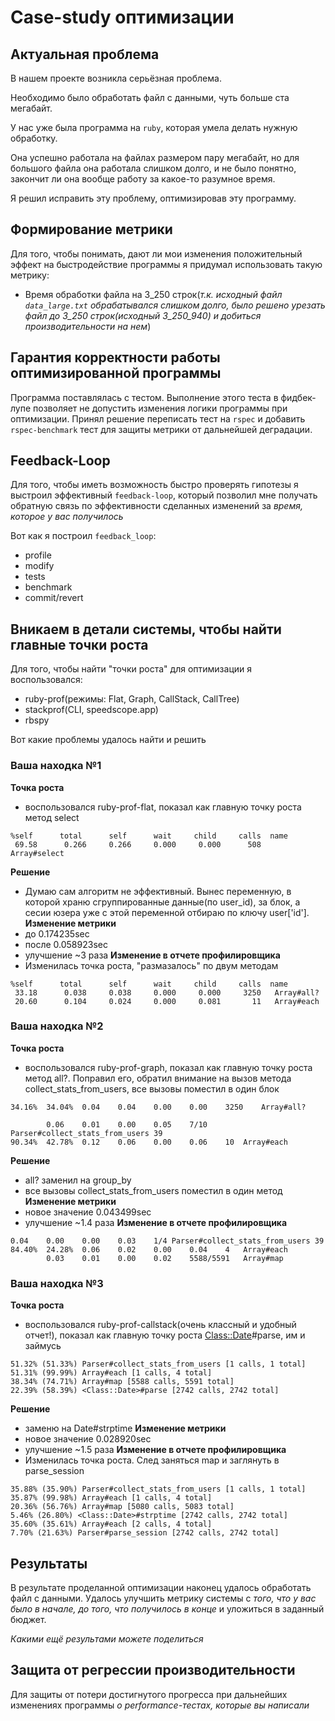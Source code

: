 # Case-study оптимизации

## Актуальная проблема
В нашем проекте возникла серьёзная проблема.

Необходимо было обработать файл с данными, чуть больше ста мегабайт.

У нас уже была программа на `ruby`, которая умела делать нужную обработку.

Она успешно работала на файлах размером пару мегабайт, но для большого файла она работала слишком долго, и не было понятно, закончит ли она вообще работу за какое-то разумное время.

Я решил исправить эту проблему, оптимизировав эту программу.

## Формирование метрики
Для того, чтобы понимать, дают ли мои изменения положительный эффект на быстродействие программы я придумал использовать такую метрику:
* Время обработки файла на 3_250 строк(*т.к. исходный файл `data_large.txt` обрабатывался слишком долго, было решено урезать файл до 3_250 строк(исходный 3_250_940) и добиться производительности на нем*)

## Гарантия корректности работы оптимизированной программы
Программа поставлялась с тестом. Выполнение этого теста в фидбек-лупе позволяет не допустить изменения логики программы при оптимизации.
Принял решение переписать тест на `rspec` и добавить `rspec-benchmark` тест для защиты метрики от дальнейшей деградации.

## Feedback-Loop
Для того, чтобы иметь возможность быстро проверять гипотезы я выстроил эффективный `feedback-loop`, который позволил мне получать обратную связь по эффективности сделанных изменений за *время, которое у вас получилось*

Вот как я построил `feedback_loop`:
* profile
* modify
* tests
* benchmark
* commit/revert


## Вникаем в детали системы, чтобы найти главные точки роста
Для того, чтобы найти "точки роста" для оптимизации я воспользовался:
* ruby-prof(режимы: Flat, Graph, CallStack, CallTree)
* stackprof(CLI, speedscope.app)
* rbspy

Вот какие проблемы удалось найти и решить

### Ваша находка №1
**Точка роста**
* воспользовался ruby-prof-flat, показал как главную точку роста метод select
```bigquery
%self      total      self      wait     child     calls  name
 69.58      0.266     0.266     0.000     0.000      508   Array#select
```
**Решение**
* Думаю сам алгоритм не эффективный. Вынес переменную, в которой храню сгруппированные данные(по user_id), за блок, а сесии юзера уже с этой переменной отбираю по ключу user['id'].
**Изменение метрики**
* до    0.174235sec
* после 0.058923sec
* улучшение ~3 раза
**Изменение в отчете профилировщика**
* Изменилась точка роста, "размазалось" по двум методам
```bigquery
%self      total      self      wait     child     calls  name
 33.18      0.038     0.038     0.000     0.000     3250   Array#all?
 20.60      0.104     0.024     0.000     0.081       11   Array#each
```

### Ваша находка №2
**Точка роста**
* воспользовался ruby-prof-graph, показал как главную точку роста метод all?. Поправил его, обратил внимание на вызов метода collect_stats_from_users, все вызовы поместил в один блок 
```bigquery
34.16%	34.04%	0.04	0.04	0.00	0.00	3250	Array#all?
```
```bigquery
	 	0.06	0.01	0.00	0.05	7/10	Parser#collect_stats_from_users	39
90.34%	42.78%	0.12	0.06	0.00	0.06	10	Array#each
```
**Решение**
* all? заменил на group_by
* все вызовы collect_stats_from_users поместил в один метод
**Изменение метрики**
* новое значение 0.043499sec
* улучшение ~1.4 раза
  **Изменение в отчете профилировщика**
```bigquery
0.04	0.00	0.00	0.03	1/4	Parser#collect_stats_from_users	39
84.40%	24.28%	0.06	0.02	0.00	0.04	4	Array#each	
 	 	0.03	0.01	0.00	0.02	5588/5591	Array#map
```
### Ваша находка №3
**Точка роста**
* воспользовался ruby-prof-callstack(очень классный и удобный отчет!), показал как главную точку роста <Class::Date>#parse, им и займусь
```bigquery
51.32% (51.33%) Parser#collect_stats_from_users [1 calls, 1 total]
51.31% (99.99%) Array#each [1 calls, 4 total]
38.34% (74.71%) Array#map [5588 calls, 5591 total]
22.39% (58.39%) <Class::Date>#parse [2742 calls, 2742 total]
```
**Решение**
* заменю на Date#strptime
**Изменение метрики**
* новое значение  0.028920sec
* улучшение ~1.5 раза
  **Изменение в отчете профилировщика**
* Изменилась точка роста. След заняться map и заглянуть в parse_session
```bigquery
35.88% (35.90%) Parser#collect_stats_from_users [1 calls, 1 total]
35.87% (99.98%) Array#each [1 calls, 4 total]
20.36% (56.76%) Array#map [5080 calls, 5083 total]
5.46% (26.80%) <Class::Date>#strptime [2742 calls, 2742 total]
35.60% (35.61%) Array#each [2 calls, 4 total]
7.70% (21.63%) Parser#parse_session [2742 calls, 2742 total]
```

## Результаты
В результате проделанной оптимизации наконец удалось обработать файл с данными.
Удалось улучшить метрику системы с *того, что у вас было в начале, до того, что получилось в конце* и уложиться в заданный бюджет.

*Какими ещё результами можете поделиться*

## Защита от регрессии производительности
Для защиты от потери достигнутого прогресса при дальнейших изменениях программы *о performance-тестах, которые вы написали*

